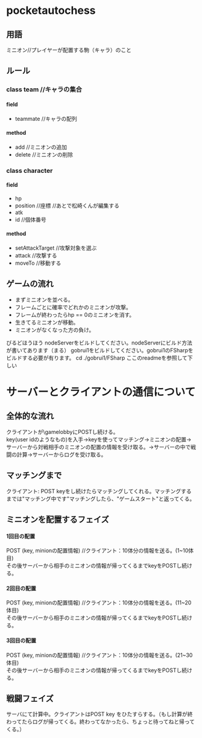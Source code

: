 # pocketautochess

## 用語
ミニオン//プレイヤーが配置する駒（キャラ）のこと

## ルール

### class team //キャラの集合
#### field
- teammate //キャラの配列
#### method
- add //ミニオンの追加
- delete //ミニオンの削除

### class character
#### field
- hp
- position //座標
//あとで松崎くんが編集する
- atk
- id //個体番号
#### method
- setAttackTarget //攻撃対象を選ぶ
- attack //攻撃する
- moveTo //移動する

## ゲームの流れ
- まずミニオンを並べる。
- フレームごとに確率でどれかのミニオンが攻撃。  
- フレームが終わったらhp == 0のミニオンを消す。  
- 生きてるミニオンが移動。  
- ミニオンがなくなった方の負け。  



びるどほうほう
nodeServerをビルドしてください。nodeServerにビルド方法が書いてあります（まる）
gobrui1をビルドしてください。gobrui1のFSharpをビルドする必要が有ります。
cd ./gobrui1/FSharp
ここのreadmeを参照して下しい

# サーバーとクライアントの通信について
## 全体的な流れ
クライアントが\gamelobbyにPOSTし続ける。  
key(user idのようなもの)を入手→keyを使ってマッチング→ミニオンの配置→サーバーから対戦相手のミニオンの配置の情報を受け取る。→サーバーの中で戦闘の計算→サーバーからログを受け取る。

## マッチングまで
クライアント: POST keyをし続けたらマッチングしてくれる。マッチングするまでは"マッチング中です"マッチングしたら、"ゲームスタート"と返ってくる。

## ミニオンを配置するフェイズ
#### 1回目の配置
POST (key, minionの配置情報) //クライアント：10体分の情報を送る。(1~10体目)  
その後サーバーから相手のミニオンの情報が帰ってくるまでkeyをPOSTし続ける。  

#### 2回目の配置
POST (key, minionの配置情報) //クライアント：10体分の情報を送る。(11~20体目)  
その後サーバーから相手のミニオンの情報が帰ってくるまでkeyをPOSTし続ける。  

#### 3回目の配置
POST (key, minionの配置情報) //クライアント：10体分の情報を送る。(21~30体目)  
その後サーバーから相手のミニオンの情報が帰ってくるまでkeyをPOSTし続ける。  

## 戦闘フェイズ
サーバにて計算中。クライアントはPOST key をひたすらする。（もし計算が終わってたらログが帰ってくる。終わってなかったら、ちょっと待ってねと帰ってくる。）

